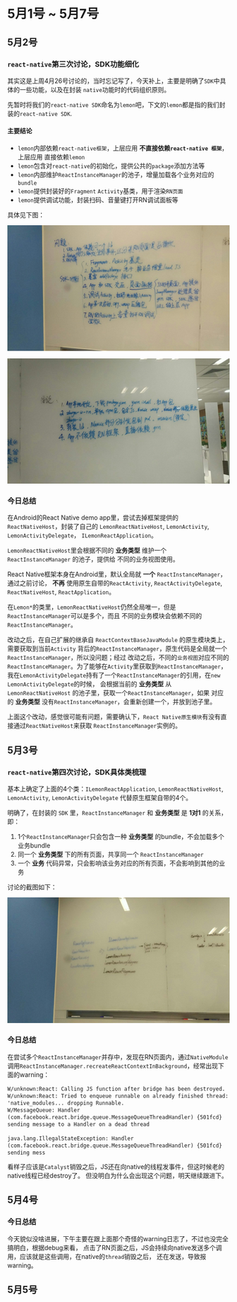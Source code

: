 
# 5月1号 ~ 5月7号


## 5月2号

### `react-native`第三次讨论，SDK功能细化

其实这是上周4月26号讨论的，当时忘记写了，今天补上，主要是明确了`SDK`中具体的一些功能，以及在封装
`native`功能时的代码组织原则。

先暂时将我们的`react-native SDK`命名为`lemon`吧，下文的`lemon`都是指的我们封装的`react-native SDK`.

#### 主要结论

* `lemon`内部依赖`react-native框架`，上层应用 **不直接依赖`react-native 框架`**，上层应用
直接依赖`lemon`
* `lemon`包含对`react-native`的初始化，提供公共的`package`添加方法等
* `lemon`内部维护`ReactInstanceManager`的池子，增量加载各个业务对应的`bundle`
* `lemon`提供封装好的`Fragment` `Activity`基类，用于渲染`RN页面`
* `lemon`提供调试功能，封装扫码、音量键打开RN调试面板等

具体见下图：

![sdk-功能细分](./assets/20170426/rn-sdk-1.jpg)

![应用层的组织划分](./assets/20170426/rn-sdk-2.jpg)


### 今日总结

在Android的React Native demo app里，尝试去掉框架提供的 `ReactNativeHost`，封装了自己的 `LemonReactNativeHost`,
`LemonActivity`, `LemonActivityDelegate`， `ILemonReactApplication`。

`LemonReactNativeHost`里会根据不同的 **业务类型** 维护一个 `ReactInstanceManager` 的池子，提供给
不同的业务视图使用。

React Native框架本身在Android里，默认全局就 **一个** `ReactInstanceManager`，通过之前讨论，
**不再** 使用原生自带的`ReactActivity`, `ReactActivityDelegate`, `ReactNativeHost`, `ReactApplication`。

在`Lemon*`的类里，`LemonReactNativeHost`仍然全局唯一，但是`ReactInstanceManager`可以是多个，而且
不同的业务模块会依赖不同的`ReactInstanceManager`。

改动之后，在自己扩展的继承自 `ReactContextBaseJavaModule` 的原生模块类上，需要获取到当前`Activity`
背后的`ReactInstanceManager`，原生代码是全局就一个`ReactInstanceManager`，所以没问题；经过
改动之后，不同的`业务视图`对应不同的`ReactInstanceManager`。为了能够在`Activity`里获取到`ReactInstanceManager`，
我在`LemonActivityDelegate`持有了一个`ReactInstanceManager`的引用，在`new LemonActivityDelegate`的时候，
会根据当前的 **业务类型** 从 `LemonReactNativeHost` 的池子里，获取一个`ReactInstanceManager`，如果
对应的 **业务类型** 没有`ReactInstanceManager`，会重新创建一个，并放到池子里。

上面这个改动，感觉很可能有问题，需要确认下，`React Native原生模块`有没有直接通过`ReactNativeHost`来获取
`ReactInstanceManager`实例的。


## 5月3号

### `react-native`第四次讨论，SDK具体类梳理

基本上确定了上面的4个类：`ILemonReactApplication`, `LemonReactNativeHost`, `LemonActivity`,
`LemonActivityDelegate` 代替原生框架自带的4个。

明确了，在封装的 `SDK` 里，`ReactInstanceManager` 和 **业务类型** 是 **1对1** 的关系，即：

1. 1个`ReactInstanceManager`只会包含一种 **业务类型** 的bundle，不会加载多个业务bundle
2. 同一个 **业务类型** 下的所有页面，共享同一个 `ReactInstanceManager`
3. 一个 **业务** 代码异常，只会影响该业务对应的所有页面，不会影响到其他的业务

讨论的截图如下：

![sdk-class讨论截图](./assets/20170503/sdk-class-1.jpg)


### 今日总结

在尝试多个`ReactInstanceManager`并存中，发现在RN页面内，通过`NativeModule`调用`ReactInstanceManager.recreateReactContextInBackground`，经常出现下面的warning：

```
W/unknown:React: Calling JS function after bridge has been destroyed.
W/unknown:React: Tried to enqueue runnable on already finished thread: 'native_modules... dropping Runnable.
W/MessageQueue: Handler (com.facebook.react.bridge.queue.MessageQueueThreadHandler) {501fcd} sending message to a Handler on a dead thread
                                                                 java.lang.IllegalStateException: Handler (com.facebook.react.bridge.queue.MessageQueueThreadHandler) {501fcd} sending mess
```

看样子应该是`Catalyst`销毁之后，JS还在向native的线程发事件，但这时候老的native线程已经destroy了。
但没明白为什么会出现这个问题，明天继续跟进下。

## 5月4号

### 今日总结

今天貌似没啥进展，下午主要在跟上面那个奇怪的warning日志了，不过也没完全搞明白，根据debug来看，
点击了RN页面之后，JS会持续向native发送多个调用，应该就是这些调用，在native的`thread`销毁之后，
还在发送，导致报warning。


## 5月5号
